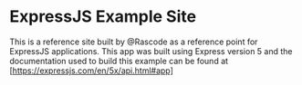 # ExpressJS Example Site

This is a reference site built by @Rascode as a reference point for ExpressJS applications.  This app was built using Express version 5 and the documentation used to build this example can be found at [https://expressjs.com/en/5x/api.html#app]